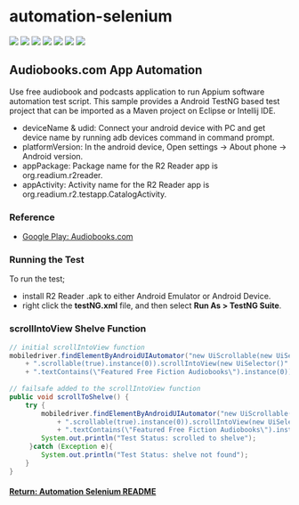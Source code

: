# automation-selenium

[<img src="https://img.shields.io/badge/-Selenium-brightgreen">](https://www.selenium.dev/) [<img src="https://img.shields.io/badge/-Maven-orangered">](hhttps://maven.apache.org/) [<img src="https://img.shields.io/badge/-Eclipse_IDE-orange">](https://www.eclipse.org/) [<img src="https://img.shields.io/badge/-Java-darkred">](https://www.java.com/en/) [<img src="https://img.shields.io/badge/-TestNG-sandybrown">](https://testng.org/doc/index.html) [<img src="https://img.shields.io/badge/-Appium-blue">](https://appium.io/) [<img src="https://img.shields.io/badge/-Android-red">](https://www.android.com/intl/en_uk/)

## Audiobooks.com App Automation
Use free audiobook and podcasts application to run Appium software automation test script. This sample provides a Android TestNG based test project that can be imported as a Maven project on Eclipse or Intellij IDE.
- deviceName & udid: Connect your android device with PC and get device name by running adb devices command in command prompt.
- platformVersion: In the android device, Open settings -> About phone -> Android version.
- appPackage: Package name for the R2 Reader app is org.readium.r2reader.
- appActivity: Activity name for the R2 Reader app is org.readium.r2.testapp.CatalogActivity.

### Reference
- [Google Play: Audiobooks.com](https://play.google.com/store/apps/details?id=com.audiobooks.androidapp&hl=en_GB)

### Running the Test
To run the test;
- install R2 Reader .apk to either Android Emulator or Android Device.
- right click the __testNG.xml__ file, and then select __Run As > TestNG Suite__.

### scrollIntoView Shelve Function
```java
// initial scrollIntoView function
mobiledriver.findElementByAndroidUIAutomator("new UiScrollable(new UiSelector()"
	+ ".scrollable(true).instance(0)).scrollIntoView(new UiSelector()"
	+ ".textContains(\"Featured Free Fiction Audiobooks\").instance(0))");
	
// failsafe added to the scrollIntoView function
public void scrollToShelve() {
	try {
		mobiledriver.findElementByAndroidUIAutomator("new UiScrollable(new UiSelector()"
			+ ".scrollable(true).instance(0)).scrollIntoView(new UiSelector()"
			+ ".textContains(\"Featured Free Fiction Audiobooks\").instance(0))");
		System.out.println("Test Status: scrolled to shelve");
	 }catch (Exception e){
		System.out.println("Test Status: shelve not found");
	}
}
```

#### [Return: Automation Selenium README](../README.md)